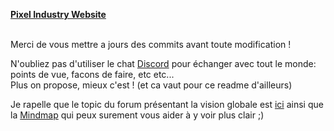 <b><u>Pixel Industry Website</u></b>

<br>Merci de vous mettre a jours des commits avant toute modification !

N'oubliez pas d'utiliser le chat <a href=https://discord.gg/hphUKyF>Discord</a>  pour échanger avec tout le monde: points de vue, facons de faire, etc etc... 
<br>Plus on propose, mieux c'est ! (et ca vaut pour ce readme d'ailleurs)

Je rapelle que le topic du forum présentant la vision globale est <a href=https://openclassrooms.com/forum/sujet/site-web-pixel-industry>ici</a> 
ainsi que la <a href=https://atlas.mindmup.com/2017/04/c4860ed0191f11e7abca47410a4665c9/pixel_industry/index.html>Mindmap</a> qui peux surement vous aider à y voir plus clair ;)
